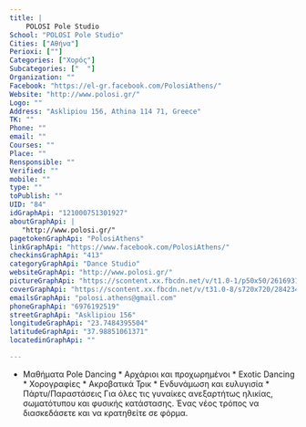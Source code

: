 ```yaml
---
title: |
    POLOSI Pole Studio
School: "POLOSI Pole Studio"
Cities: ["Αθήνα"]
Perioxi: [""]
Categories: ["Χορός"]
Subcategories: ["  "]
Organization: ""
Facebook: "https://el-gr.facebook.com/PolosiAthens/"
Website: "http://www.polosi.gr/"
Logo: ""
Address: "Asklipiou 156, Athina 114 71, Greece"
TK: ""
Phone: ""
email: ""
Courses: ""
Place: ""
Rensponsible: ""
Verified: ""
mobile: ""
type: ""
toPublish: ""
UID: "84"
idGraphApi: "121000751301927"
aboutGraphApi: | 
   "http://www.polosi.gr/"
pagetokenGraphApi: "PolosiAthens"
linkGraphApi: "https://www.facebook.com/PolosiAthens/"
checkinsGraphApi: "413"
categoryGraphApi: "Dance Studio"
websiteGraphApi: "http://www.polosi.gr/"
pictureGraphApi: "https://scontent.xx.fbcdn.net/v/t1.0-1/p50x50/26169314_1536595916409063_8243825130080317411_n.jpg?oh=5406c3b22b0564bfa1552909d004a345&amp;oe=5B3830A0"
coverGraphApi: "https://scontent.xx.fbcdn.net/v/t31.0-8/s720x720/28423449_1591166690951985_5981054488483637312_o.jpg?oh=425c27be94781874cdeb3a08e7461170&amp;oe=5B351EAF"
emailsGraphApi: "polosi.athens@gmail.com"
phoneGraphApi: "6976192519"
streetGraphApi: "Asklipiou 156"
longitudeGraphApi: "23.7484395504"
latitudeGraphApi: "37.98851061371"
locatedinGraphApi: ""

---
```


* Μαθήματα Pole Dancing * Αρχάριοι και προχωρημένοι * Exotic Dancing * Χορογραφίες * Ακροβατικά Τρικ * Ενδυνάμωση και ευλυγισία * Πάρτυ/Παραστάσεις Για όλες τις γυναίκες ανεξαρτήτως ηλικίας, σωματότυπου και φυσικής κατάστασης. Ένας νέος τρόπος να διασκεδάσετε και να κρατηθείτε σε φόρμα. 

